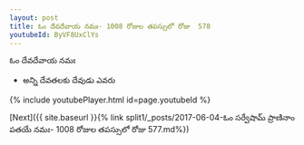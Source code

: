 ```yaml
---
layout: post
title: ఓం దేవదేవాయ నమః- 1008 రోజుల తపస్సులో రోజు  578
youtubeId: ByVF8UxClYs
---
```

 
 
 ఓం దేవదేవాయ నమః  
 
 -  అన్ని దేవతలకు దేవుడు ఎవరు 
 
  
 
  
 
 
 
 
 
 


{% include youtubePlayer.html id=page.youtubeId %}
 
[Next]({{ site.baseurl }}{% link  split1/_posts/2017-06-04-ఓం సర్వేషామ్ ప్రాణినాం పతయే నమః- 1008 రోజుల తపస్సులో రోజు  577.md%})
 
